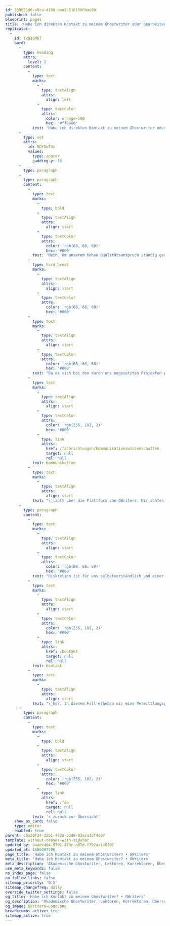 ```yaml
---
id: 339b31d6-e5ca-4109-aea2-5161900bae99
published: false
blueprint: pages
title: 'Habe ich direkten Kontakt zu meinem Ghostwriter oder Bearbeiter?'
replicator:
  -
    id: Tx816MKT
    bard:
      -
        type: heading
        attrs:
          level: 1
        content:
          -
            type: text
            marks:
              -
                type: textAlign
                attrs:
                  align: left
              -
                type: textColor
                attrs:
                  color: orange-500
                  hex: '#ff6606'
            text: 'Habe ich direkten Kontakt zu meinem Ghostwriter oder Bearbeiter?'
      -
        type: set
        attrs:
          id: 8DYGwT4s
          values:
            type: spacer
            padding-y: 16
      -
        type: paragraph
      -
        type: paragraph
        content:
          -
            type: text
            marks:
              -
                type: bold
              -
                type: textAlign
                attrs:
                  align: start
              -
                type: textColor
                attrs:
                  color: 'rgb(68, 68, 68)'
                  hex: '#000'
            text: 'Nein. Um unserem hohen Qualitätsanspruch ständig gerecht zu werden, werden alle durch GWriters abgewickelten Projekte durch unser In-house Team und Supervisor geleitet und kontrolliert. Die Betreuung, sowohl für Auftraggeber, als auch für unsere freiberuflichen Akademiker, erfolgt durch einen festen, jederzeit erreichbaren Ansprechpartner. Darüber hinaus ist Diskretion sowohl unseren Kunden als auch unseren Autoren sehr wichtig.'
          -
            type: hard_break
            marks:
              -
                type: textAlign
                attrs:
                  align: start
              -
                type: textColor
                attrs:
                  color: 'rgb(68, 68, 68)'
                  hex: '#000'
          -
            type: text
            marks:
              -
                type: textAlign
                attrs:
                  align: start
              -
                type: textColor
                attrs:
                  color: 'rgb(68, 68, 68)'
                  hex: '#000'
            text: "Da es sich bei den durch uns umgesetzten Projekten primär um Texte oder Bearbeitungen mit sehr hohen Qualitätsanforderung und/oder sensible Unikate handelt, ist die ständige Koordination durch unsere Projektbetreuer und Supervisor obligatorisch. Sämtliche\_"
          -
            type: text
            marks:
              -
                type: textAlign
                attrs:
                  align: start
              -
                type: textColor
                attrs:
                  color: 'rgb(255, 102, 2)'
                  hex: '#000'
              -
                type: link
                attrs:
                  href: /fachrichtungen/kommunikationswissenschaften
                  target: null
                  rel: null
            text: Kommunikation
          -
            type: text
            marks:
              -
                type: textAlign
                attrs:
                  align: start
            text: "\_läuft über die Plattform von GWriters. Wir achten auf die Anonymität beider Seiten – sowohl bei unseren Kunden, als auch bei unseren Autoren."
      -
        type: paragraph
        content:
          -
            type: text
            marks:
              -
                type: textAlign
                attrs:
                  align: start
              -
                type: textColor
                attrs:
                  color: 'rgb(68, 68, 68)'
                  hex: '#000'
            text: "Diskretion ist für uns selbstverständlich und einer der großen Vorteile, von welchen Sie profitieren. Dabei garantieren wir Ihnen kurzfristige und rasche Kommunikation, sodass die gute Zusammenarbeit zwischen Kunden und Autoren oder Bearbeitern nicht behindert wird. In Ausnahmefällen zum Beispiel bei langfristigen Buchprojekten mit besonders hohem Kommunikationsbedarf zwischen Ihnen und Ihrem Autor, stellen wir den\_"
          -
            type: text
            marks:
              -
                type: textAlign
                attrs:
                  align: start
              -
                type: textColor
                attrs:
                  color: 'rgb(255, 102, 2)'
                  hex: '#000'
              -
                type: link
                attrs:
                  href: /kontakt
                  target: null
                  rel: null
            text: Kontakt
          -
            type: text
            marks:
              -
                type: textAlign
                attrs:
                  align: start
            text: "\_her. In diesem Fall erheben wir eine Vermittlungsprovision und Sie handeln den Preis mit dem Autor selbst aus."
      -
        type: paragraph
        content:
          -
            type: text
            marks:
              -
                type: bold
              -
                type: textAlign
                attrs:
                  align: start
              -
                type: textColor
                attrs:
                  color: 'rgb(255, 102, 2)'
                  hex: '#000'
              -
                type: link
                attrs:
                  href: /faq
                  target: null
                  rel: null
            text: '< zurück zur Übersicht'
    show_as_card: false
    type: editor
    enabled: true
parent: cba20f34-32b1-472a-b3d9-03aca1df4a07
template: without-teaser-with-sidebar
updated_by: 94ade404-9791-479c-a67d-f792aa146207
updated_at: 1686087786
page_title: 'Habe ich Kontakt zu meinem Ghostwriter? • GWriters'
meta_title: 'Habe ich Kontakt zu meinem Ghostwriter? • GWriters'
meta_description: 'Akademische Ghostwriter, Lektoren, Korrektoren, Übersetzer, Coaches finden & alles zum Ablauf Ihres Ghostwriting Jobs.'
use_meta_keywords: false
no_index_page: false
no_follow_links: false
sitemap_priority: '0.5'
sitemap_changefreq: daily
override_twitter_settings: false
og_title: 'Habe ich Kontakt zu meinem Ghostwriter? • GWriters'
og_description: 'Akademische Ghostwriter, Lektoren, Korrektoren, Übersetzer, Coaches finden & alles zum Ablauf Ihres Ghostwriting Jobs.'
og_image: GWriters-Logo.png
breadcrumbs_active: true
sitemap_active: true
---
```

